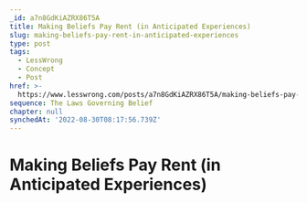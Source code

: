 ```yaml
---
_id: a7n8GdKiAZRX86T5A
title: Making Beliefs Pay Rent (in Anticipated Experiences)
slug: making-beliefs-pay-rent-in-anticipated-experiences
type: post
tags:
  - LessWrong
  - Concept
  - Post
href: >-
  https://www.lesswrong.com/posts/a7n8GdKiAZRX86T5A/making-beliefs-pay-rent-in-anticipated-experiences
sequence: The Laws Governing Belief
chapter: null
synchedAt: '2022-08-30T08:17:56.739Z'
---
```

# Making Beliefs Pay Rent (in Anticipated Experiences)

